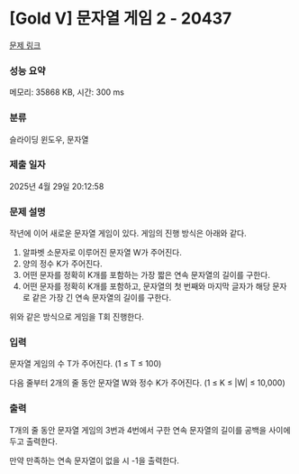 # [Gold V] 문자열 게임 2 - 20437 

[문제 링크](https://www.acmicpc.net/problem/20437) 

### 성능 요약

메모리: 35868 KB, 시간: 300 ms

### 분류

슬라이딩 윈도우, 문자열

### 제출 일자

2025년 4월 29일 20:12:58

### 문제 설명

<p>작년에 이어 새로운 문자열 게임이 있다. 게임의 진행 방식은 아래와 같다.</p>

<ol>
	<li>알파벳 소문자로 이루어진 문자열 W가 주어진다.</li>
	<li>양의 정수 K가 주어진다.</li>
	<li>어떤 문자를 정확히 K개를 포함하는 가장 짧은 연속 문자열의 길이를 구한다.</li>
	<li>어떤 문자를 정확히 K개를 포함하고, 문자열의 첫 번째와 마지막 글자가 해당 문자로 같은 가장 긴 연속 문자열의 길이를 구한다.</li>
</ol>

<p>위와 같은 방식으로 게임을 T회 진행한다.</p>

### 입력 

 <p>문자열 게임의 수 T가 주어진다. (1 ≤ T ≤ 100)</p>

<p>다음 줄부터 2개의 줄 동안 문자열 W와 정수 K가 주어진다. (1 ≤ K ≤ |W| ≤ 10,000) </p>

### 출력 

 <p>T개의 줄 동안 문자열 게임의 3번과 4번에서 구한 연속 문자열의 길이를 공백을 사이에 두고 출력한다.</p>

<p>만약 만족하는 연속 문자열이 없을 시 -1을 출력한다.</p>

